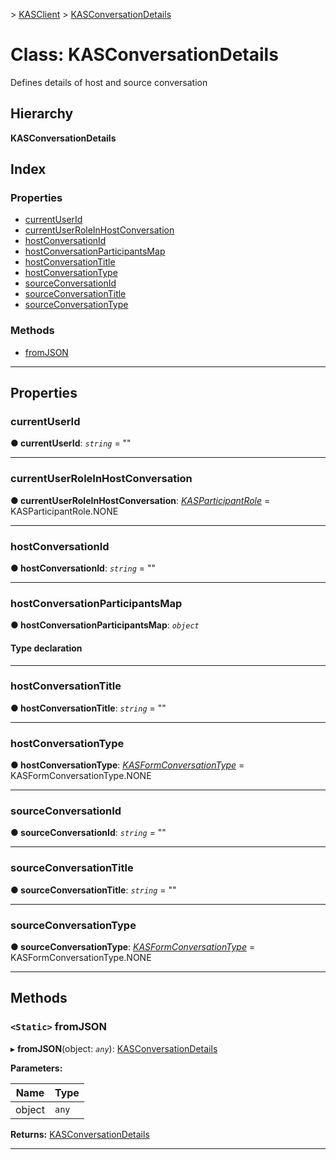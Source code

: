 [](../README.md) > [KASClient](../modules/kasclient.md) > [KASConversationDetails](../classes/kasclient.kasconversationdetails.md)

# Class: KASConversationDetails

Defines details of host and source conversation

## Hierarchy

**KASConversationDetails**

## Index

### Properties

* [currentUserId](kasclient.kasconversationdetails.md#currentuserid)
* [currentUserRoleInHostConversation](kasclient.kasconversationdetails.md#currentuserroleinhostconversation)
* [hostConversationId](kasclient.kasconversationdetails.md#hostconversationid)
* [hostConversationParticipantsMap](kasclient.kasconversationdetails.md#hostconversationparticipantsmap)
* [hostConversationTitle](kasclient.kasconversationdetails.md#hostconversationtitle)
* [hostConversationType](kasclient.kasconversationdetails.md#hostconversationtype)
* [sourceConversationId](kasclient.kasconversationdetails.md#sourceconversationid)
* [sourceConversationTitle](kasclient.kasconversationdetails.md#sourceconversationtitle)
* [sourceConversationType](kasclient.kasconversationdetails.md#sourceconversationtype)

### Methods

* [fromJSON](kasclient.kasconversationdetails.md#fromjson)

---

## Properties

<a id="currentuserid"></a>

###  currentUserId

**● currentUserId**: *`string`* = ""

___

<a id="currentuserroleinhostconversation"></a>

###  currentUserRoleInHostConversation

**● currentUserRoleInHostConversation**: *[KASParticipantRole](../enums/kasclient.kasparticipantrole.md)* =  KASParticipantRole.NONE

___

<a id="hostconversationid"></a>

###  hostConversationId

**● hostConversationId**: *`string`* = ""

___

<a id="hostconversationparticipantsmap"></a>

###  hostConversationParticipantsMap

**● hostConversationParticipantsMap**: *`object`*

#### Type declaration

___

<a id="hostconversationtitle"></a>

###  hostConversationTitle

**● hostConversationTitle**: *`string`* = ""

___

<a id="hostconversationtype"></a>

###  hostConversationType

**● hostConversationType**: *[KASFormConversationType](../enums/kasclient.kasformconversationtype.md)* =  KASFormConversationType.NONE

___

<a id="sourceconversationid"></a>

###  sourceConversationId

**● sourceConversationId**: *`string`* = ""

___

<a id="sourceconversationtitle"></a>

###  sourceConversationTitle

**● sourceConversationTitle**: *`string`* = ""

___

<a id="sourceconversationtype"></a>

###  sourceConversationType

**● sourceConversationType**: *[KASFormConversationType](../enums/kasclient.kasformconversationtype.md)* =  KASFormConversationType.NONE

___

## Methods

<a id="fromjson"></a>

### `<Static>` fromJSON

▸ **fromJSON**(object: *`any`*): [KASConversationDetails](kasclient.kasconversationdetails.md)

**Parameters:**

| Name | Type |
| ------ | ------ |
| object | `any` |

**Returns:** [KASConversationDetails](kasclient.kasconversationdetails.md)

___

